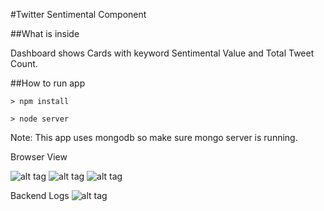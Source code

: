 #Twitter Sentimental Component 

##What is inside

Dashboard shows Cards with keyword Sentimental Value and Total Tweet Count.

##How to run app

`> npm install`

`> node server`
 
Note: This app uses mongodb so make sure mongo server is running.

Browser View

![alt tag](https://raw.githubusercontent.com/zishon89us/twitter-sentimental-component/master/snapshots/Screenshot%20(1).png)
![alt tag](https://raw.githubusercontent.com/zishon89us/twitter-sentimental-component/master/snapshots/Screenshot%20(2).png)
![alt tag](https://raw.githubusercontent.com/zishon89us/twitter-sentimental-component/master/snapshots/Screenshot%20(3).png)

Backend Logs
![alt tag](https://raw.githubusercontent.com/zishon89us/twitter-sentimental-component/master/snapshots/Screenshot%20(8).png)


